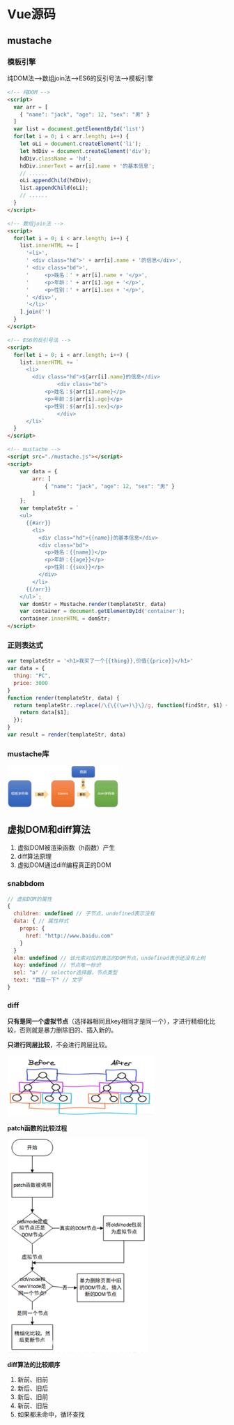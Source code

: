 # Vue源码

## mustache

### 模板引擎

纯DOM法-->数组join法-->ES6的反引号法-->模板引擎

```html
<!-- 纯DOM -->
<script>
  var arr = [
    { "name": "jack", "age": 12, "sex": "男" }
  ]
  var list = document.getElementById('list')
  for(let i = 0; i < arr.length; i++) {
    let oLi = document.createElement('li');
    let hdDiv = document.createElement('div');
    hdDiv.className = 'hd';
    hdDiv.innerText = arr[i].name + '的基本信息';
    // ......
    oLi.appendChild(hdDiv);
    list.appendChild(oLi);
    // ......
  }
</script>
```

```html
<!-- 数组join法 -->
<script>
  for(let i = 0; i < arr.length; i++) {
    list.innerHTML += [
      '<li>',
      '	<div class="hd">' + arr[i].name + '的信息</div>',
      '	<div class="bd">',
      '		<p>姓名：' + arr[i].name + '</p>',
      '		<p>年龄：' + arr[i].age + '</p>',
      '		<p>性别：' + arr[i].sex + '</p>',
      '	</div>',
      '</li>'
    ].join('')
  }
</script>
```

```html
<!-- ES6的反引号法 -->
<script>
  for(let i = 0; i < arr.length; i++) {
    list.innerHTML += `
      <li>
      	<div class="hd">${arr[i].name}的信息</div>
				<div class="bd">
      		<p>姓名：${arr[i].name}</p>
      		<p>年龄：${arr[i].age}</p>
      		<p>性别：${arr[i].sex}</p>
				</div>
      </li>`
  }
</script>
```

```html
<!-- mustache -->
<script src="./mustache.js"></script>
<script>
    var data = {
        arr: [
            { "name": "jack", "age": 12, "sex": "男" }
        ]
    };
    var templateStr = `
    <ul>
      {{#arr}}
        <li>
          <div class="hd">{{name}}的基本信息</div>
          <div class="bd">
            <p>姓名：{{name}}</p>
            <p>年龄：{{age}}</p>
            <p>性别：{{sex}}</p>
          </div>
        </li>
      {{/arr}}
    </ul>`;
    var domStr = Mustache.render(templateStr, data)
    var container = document.getElementById('container');
  	container.innerHTML = domStr;
</script>
```

### 正则表达式

```js
var templateStr = '<h1>我买了一个{{thing}},价值{{price}}</h1>'
var data = {
  thing: "PC",
  price: 3000
}
function render(templateStr, data) {
  return templateStr..replace(/\{\{(\w+)\}\}/g, function(findStr, $1) {
    return data[$1];
  });
}
var result = render(templateStr, data)
```

### mustache库

<img src="README.assets/image-20210706155736416.png" alt="image-20210706155736416" style="zoom: 25%;" />

## 虚拟DOM和diff算法

1. 虚拟DOM被渲染函数（h函数）产生
2. diff算法原理
3. 虚拟DOM通过diff编程真正的DOM

### snabbdom

```js
// 虚拟DOM的属性
{
  children: undefined // 子节点，undefined表示没有
  data: { // 属性样式
    props: {
      href: "http://www.baidu.com"
    }
  }
  elm: undefined // 该元素对应的真正的DOM节点，undefined表示还没有上树
  key: undefined // 节点唯一标识
  sel: "a" // selector选择器，节点类型
  text: "百度一下" // 文字
}
```

### diff

**只有是同一个虚拟节点**（选择器相同且key相同才是同一个），才进行精细化比较，否则就是暴力删除旧的、插入新的。

**只进行同层比较**，不会进行跨层比较。

<img src="README.assets/image-20210708111345484.png" alt="image-20210708111345484" style="zoom:33%;" />

**patch函数的比较过程**

<img src="README.assets/image-20210708154902206.png" alt="image-20210708154902206" style="zoom:50%;" />

**diff算法的比较顺序**

1. 新前、旧前
2. 新后、旧后
3. 新后、旧前
4. 新前、旧后
5. 如果都未命中，循环查找